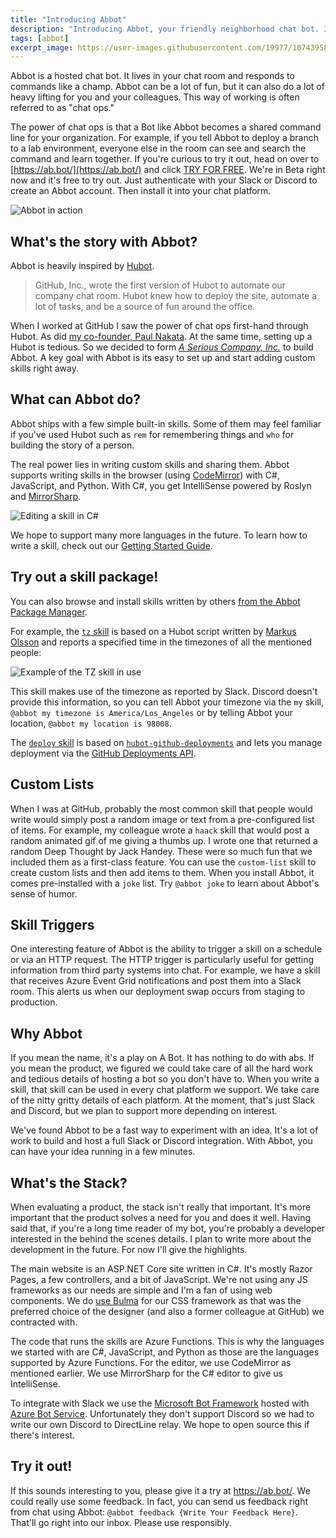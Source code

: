 ```yaml
---
title: "Introducing Abbot"
description: "Introducing Abbot, your friendly neighborhood chat bot. It's the best way to automate tasks from chat."
tags: [abbot]
excerpt_image: https://user-images.githubusercontent.com/19977/107439587-26731d00-6ae7-11eb-925c-0f50f09f2969.png
---
```


Abbot is a hosted chat bot. It lives in your chat room and responds to commands like a champ. Abbot can be a lot of fun, but it can also do a lot of heavy lifting for you and your colleagues. This way of working is often referred to as "chat ops."

The power of chat ops is that a Bot like Abbot becomes a shared command line for your organization. For example, if you tell Abbot to deploy a branch to a lab environment, everyone else in the room can see and search the command and learn together. If you're curious to try it out, head on over to [https://ab.bot/](https://ab.bot/) and click [TRY FOR FREE](https://ab.bot/login). We're in Beta right now and it's free to try out. Just authenticate with your Slack or Discord to create an Abbot account. Then install it into your chat platform.

![Abbot in action](https://user-images.githubusercontent.com/19977/107439587-26731d00-6ae7-11eb-925c-0f50f09f2969.png)

## What's the story with Abbot?

Abbot is heavily inspired by [Hubot](https://hubot.github.com/).

> GitHub, Inc., wrote the first version of Hubot to automate our company chat room. Hubot knew how to deploy the site, automate a lot of tasks, and be a source of fun around the office.

When I worked at GitHub I saw the power of chat ops first-hand through Hubot. As did [my co-founder, Paul Nakata](http://pmn.org/). At the same time, setting up a Hubot is tedious. So we decided to form [_A Serious Company, Inc._](https://www.aseriousbusiness.com/) to build Abbot. A key goal with Abbot is its easy to set up and start adding custom skills right away.

## What can Abbot do?

Abbot ships with a few simple built-in skills. Some of them may feel familiar if you've used Hubot such as `rem` for remembering things and `who` for building the story of a person.

The real power lies in writing custom skills and sharing them. Abbot supports writing skills in the browser (using [CodeMirror](https://codemirror.net/)) with C#, JavaScript, and Python. With C#, you get IntelliSense powered by Roslyn and [MirrorSharp](https://github.com/ashmind/mirrorsharp).

![Editing a skill in C#](https://user-images.githubusercontent.com/19977/107440160-0859ec80-6ae8-11eb-9873-31e682850be3.png)

We hope to support many more languages in the future. To learn how to write a skill, check out our [Getting Started Guide](https://ab.bot/help/guides/).

## Try out a skill package!

You can also browse and install skills written by others [from the Abbot Package Manager](https://ab.bot/packages).

For example, the [`tz` skill](https://ab.bot/packages/aseriousbiz/tz) is based on a Hubot script written by [Markus Olsson](https://twitter.com/niik) and reports a specified time in the timezones of all the mentioned people:

![Example of the TZ skill in use](https://user-images.githubusercontent.com/19977/107439487-fdeb2300-6ae6-11eb-8d4a-80a1e514794d.png)

This skill makes use of the timezone as reported by Slack. Discord doesn't provide this information, so you can tell Abbot your timezone via the `my` skill, `@abbot my timezone is America/Los_Angeles` or by telling Abbot your location, `@abbot my location is 98008`.

The [`deploy` skill](https://ab.bot/packages/aseriousbiz/deploy) is based on [`hubot-github-deployments`](https://github.com/stephenyeargin/hubot-github-deployments) and lets you manage deployment via the [GitHub Deployments API](https://docs.github.com/en/rest/reference/repos#deployments).

## Custom Lists

When I was at GitHub, probably the most common skill that people would write would simply post a random image or text from a pre-configured list of items. For example, my colleague wrote a `haack` skill that would post a random animated gif of me giving a thumbs up. I wrote one that returned a random Deep Thought by Jack Handey. These were so much fun that we included them as a first-class feature. You can use the `custom-list` skill to create custom lists and then add items to them. When you install Abbot, it comes pre-installed with a `joke` list. Try `@abbot joke` to learn about Abbot's sense of humor.

## Skill Triggers

One interesting feature of Abbot is the ability to trigger a skill on a schedule or via an HTTP request. The HTTP trigger is particularly useful for getting information from third party systems into chat. For example, we have a skill that receives Azure Event Grid notifications and post them into a Slack room. This alerts us when our deployment swap occurs from staging to production.

## Why Abbot

If you mean the name, it's a play on A Bot. It has nothing to do with abs. If you mean the product, we figured we could take care of all the hard work and tedious details of hosting a bot so you don't have to. When you write a skill, that skill can be used in every chat platform we support. We take care of the nitty gritty details of each platform. At the moment, that's just Slack and Discord, but we plan to support more depending on interest.

We've found Abbot to be a fast way to experiment with an idea. It's a lot of work to build and host a full Slack or Discord integration. With Abbot, you can have your idea running in a few minutes.

## What's the Stack?

When evaluating a product, the stack isn't really that important. It's more important that the product solves a need for you and does it well. Having said that, if you're a long time reader of my bot, you're probably a developer interested in the behind the scenes details. I plan to write more about the development in the future. For now I'll give the highlights.

The main website is an ASP.NET Core site written in C#. It's mostly Razor Pages, a few controllers, and a bit of JavaScript. We're not using any JS frameworks as our needs are simple and I'm a fan of using web components. We do [use Bulma](http://bulma.io/) for our CSS framework as that was the preferred choice of the designer (and also a former colleague at GitHub) we contracted with.

The code that runs the skills are Azure Functions. This is why the languages we started with are C#, JavaScript, and Python as those are the languages supported by Azure Functions. For the editor, we use CodeMirror as mentioned earlier. We use MirrorSharp for the C# editor to give us IntelliSense.

To integrate with Slack we use the [Microsoft Bot Framework](https://dev.botframework.com/) hosted with [Azure Bot Service](https://azure.microsoft.com/en-us/services/bot-services/). Unfortunately they don't support Discord so we had to write our own Discord to DirectLine relay. We hope to open source this if there's interest.

## Try it out!

If this sounds interesting to you, please give it a try at https://ab.bot/. We could really use some feedback. In fact, you can send us feedback right from chat using Abbot: `@abbot feedback {Write Your Feedback Here}`. That'll go right into our inbox. Please use responsibly.